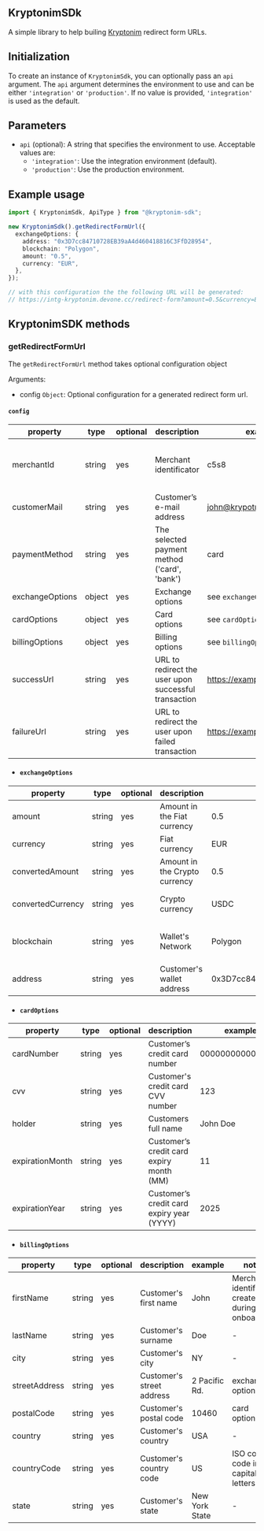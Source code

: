 ## KryptonimSDk

A simple library to help builing [Kryptonim](https://www.kryptonim.com/) redirect form URLs.

## Initialization

To create an instance of `KryptonimSdk`, you can optionally pass an `api` argument. The `api` argument determines the environment to use and can be either `'integration'` or `'production'`. If no value is provided, `'integration'` is used as the default.

## Parameters

- `api` (optional): A string that specifies the environment to use. Acceptable values are:
  - `'integration'`: Use the integration environment (default).
  - `'production'`: Use the production environment.

## Example usage

```typescript
import { KryptonimSdk, ApiType } from "@kryptonim-sdk";

new KryptonimSdk().getRedirectFormUrl({
  exchangeOptions: {
    address: "0x3D7cc84710728EB39aA4d460418816C3FfD28954",
    blockchain: "Polygon",
    amount: "0.5",
    currency: "EUR",
  },
});

// with this configuration the the following URL will be generated:
// https://intg-kryptonim.devone.cc/redirect-form?amount=0.5&currency=EUR&blockchain=Polygon&address=0x3D7cc84710728EB39aA4d460418816C3FfD28954
```

## KryptonimSDK methods

### getRedirectFormUrl

The `getRedirectFormUrl` method takes optional configuration object

Arguments:

- config `Object`: Optional configuration for a generated redirect form url.

#### `config`

| property        | type   | optional | description                                          | example                     | notes                                                      |
| --------------- | ------ | -------- | ---------------------------------------------------- | --------------------------- | ---------------------------------------------------------- |
| merchantId      | string | yes      | Merchant identificator                               | c5s8                        | Merchant identifier, created during onboarding.            |
| customerMail    | string | yes      | Customer’s e-mail address                            | john@krypotnim.com          |                                                            |
| paymentMethod   | string | yes      | The selected payment method ('card', 'bank')         | card                        | Option 'bank' only available for EUR, skips the third step |
| exchangeOptions | object | yes      | Exchange options                                     | see `exchangeOptions`       | -                                                          |
| cardOptions     | object | yes      | Card options                                         | see `cardOptions`           | -                                                          |
| billingOptions  | object | yes      | Billing options                                      | see `billingOptions`        | -                                                          |
| successUrl      | string | yes      | URL to redirect the user upon successful transaction | https://example.com/success | -                                                          |
| failureUrl      | string | yes      | URL to redirect the user upon failed transaction     | https://example.com/error   | -                                                          |

- #### `exchangeOptions`

| property          | type   | optional | description                   | example                                    | notes                                                      |
| ----------------- | ------ | -------- | ----------------------------- | ------------------------------------------ | ---------------------------------------------------------- |
| amount            | string | yes      | Amount in the Fiat currency   | 0.5                                        | The value of how much we want to spent.                    |
| currency          | string | yes      | Fiat currency                 | EUR                                        | In capital letters.                                        |
| convertedAmount   | string | yes      | Amount in the Crypto currency | 0.5                                        | The value of how much crypto we want to buy.               |
| convertedCurrency | string | yes      | Crypto currency               | USDC                                       | In capital letters. Check available currencies             |
| blockchain        | string | yes      | Wallet's Network              | Polygon                                    | Required if convertedCurrency is specified. Case sensitive |
| address           | string | yes      | Customer's wallet address     | 0x3D7cc84710728EB39aA4d460418816C3FfD28954 |                                                            |

- #### `cardOptions`

| property        | type   | optional | description                               | example          | notes                                             |
| --------------- | ------ | -------- | ----------------------------------------- | ---------------- | ------------------------------------------------- |
| cardNumber      | string | yes      | Customer’s credit card number             | 0000000000000000 | -                                                 |
| cvv             | string | yes      | Customer's credit card CVV number         | 123              | -                                                 |
| holder          | string | yes      | Customers full name                       | John Doe         | -                                                 |
| expirationMonth | string | yes      | Customer’s credit card expiry month (MM)  | 11               | -                                                 |
| expirationYear  | string | yes      | Customer’s credit card expiry year (YYYY) | 2025             | Should be specified together with expirationMonth |

- #### `billingOptions`

| property      | type   | optional | description               | example        | notes                                           |
| ------------- | ------ | -------- | ------------------------- | -------------- | ----------------------------------------------- |
| firstName     | string | yes      | Customer's first name     | John           | Merchant identifier, created during onboarding. |
| lastName      | string | yes      | Customer's surname        | Doe            | -                                               |
| city          | string | yes      | Customer's city           | NY             | -                                               |
| streetAddress | string | yes      | Customer's street address | 2 Pacific Rd.  | exchange options                                |
| postalCode    | string | yes      | Customer's postal code    | 10460          | card options                                    |
| country       | string | yes      | Customer's country        | USA            | -                                               |
| countryCode   | string | yes      | Customer's country code   | US             | ISO country code in capital letters             |
| state         | string | yes      | Customer's state          | New York State | -                                               |
